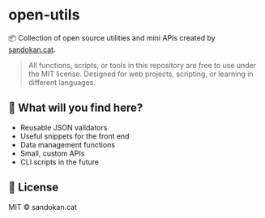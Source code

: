 # open-utils

📦 Collection of open source utilities and mini APIs created by [sandokan.cat](https://sandokancat.github.io/CV/).

> All functions, scripts, or tools in this repository are free to use under the MIT license. Designed for web projects, scripting, or learning in different languages.

## 🔧 What will you find here?

- Reusable JSON validators
- Useful snippets for the front end
- Data management functions
- Small, custom APIs
- CLI scripts in the future

## 📝 License

MIT © sandokan.cat
